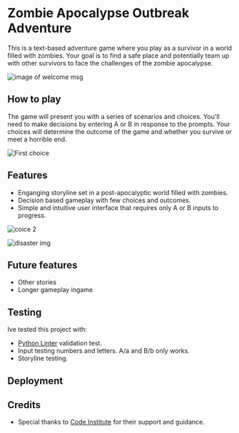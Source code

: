 # Zombie Apocalypse Outbreak Adventure
This is a text-based adventure game where you play as a survivor in a world filled with zombies. Your goal is to find a safe place and potentially team up with other survivors to face the challenges of the zombie apocalypse.

![image of welcome msg](Image_URL)

## How to play
The game will present you with a series of scenarios and choices. You'll need to make decisions by entering A or B in response to the prompts. Your choices will determine the outcome of the game and whether you survive or meet a horrible end.

![First choice](Image_URL)

## Features
- Enganging storyline set in a post-apocalyptic world filled with zombies.
- Decision based gameplay with few choices and outcomes.
- Simple and intuitive user interface that requires only A or B inputs to progress.

![coice 2](Image_URL)

![disaster img](Image_URL)


## Future features
- Other stories
- Longer gameplay ingame

## Testing
Ive tested this project with:
- [Python Linter](https://pep8ci.herokuapp.com/) validation test.
- Input testing numbers and letters. A/a and B/b only works.
- Storyline testing.
## Deployment

## Credits
- Special thanks to [Code Institute](https://codeinstitute.net/) for their support and guidance.

